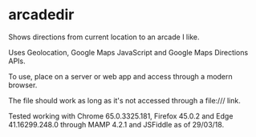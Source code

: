 # arcadedir

Shows directions from current location to an arcade I like.  
  
Uses Geolocation, Google Maps JavaScript and Google Maps Directions APIs.  
  
To use, place on a server or web app and access through a modern browser.
  
The file should work as long as it's not accessed through a file:/// link.  
  
Tested working with Chrome 65.0.3325.181, Firefox 45.0.2 and Edge 41.16299.248.0 through MAMP 4.2.1 and JSFiddle as of 29/03/18.
